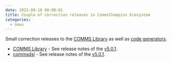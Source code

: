 ```yaml
---
date: 2022-09-18 00:00:01
title: Couple of correction releases in CommsChampion Ecosystem
categories:
  - news
---
```

Small correction releases to the [COMMS Library](https://github.com/commschamp/comms) as well as [code generators](https://github.com/commschamp/commsdsl).


* [COMMS Library](https://github.com/commschamp/comms) - See release notes of the [v5.0.1](https://github.com/commschamp/comms/releases/tag/v5.0.1).
* [commsdsl](https://github.com/commschamp/commsdsl) - See release notes of the [v5.0.1](https://github.com/commschamp/commsdsl/releases/tag/v5.0.1).

